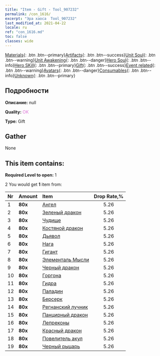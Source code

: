 ```yaml
---
title: "Item - Gift - Tool_907232"
permalink: /con_1616/
excerpt: "Эра хаоса  Tool_907232"
last_modified_at: 2021-04-22
locale: ru
ref: "con_1616.md"
toc: false
classes: wide
---
```

 [Materials](/ItemsRU/){: .btn .btn--primary}[Artifacts](/ItemsRU/Artifacts/){: .btn .btn--success}[Unit Soul](/ItemsRU/UnitSoul/){: .btn .btn--warning}[Unit Awakening](/ItemsRU/UnitAwakening/){: .btn .btn--danger}[Hero Soul](/ItemsRU/HeroSoul/){: .btn .btn--info}[Hero SKill](/ItemsRU/HeroSkill/){: .btn .btn--primary}[Gift](/ItemsRU/Gift/){: .btn .btn--success}[Event related](/ItemsRU/Events/){: .btn .btn--warning}[Avatars](/ItemsRU/Avatars/){: .btn .btn--danger}[Consumables](/ItemsRU/Consumables/){: .btn .btn--info}[Unknown](/ItemsRU/Unknown/){: .btn .btn--primary}

## Подробности
 **Описание:** null

 **Quality:** <span style="color: #DA70D6">OK</span>

 **Type:** Gift

## Gather

  None

## This item contains:

 **Required Level to open:** 1

 2 You would get **1** item  from:

  | Nr | Amount |     Item    | Drop Rate,% |
  |:---|:-------|:------------|:---------:|
  | 1 |  **80x** | [Ангел](/ru/Items/unt_196/) | 5.26 | 
  | 2 |  **80x** | [Зеленый дракон](/ru/Items/unt_205/) | 5.26 | 
  | 3 |  **80x** | [Чудище](/ru/Items/unt_223/) | 5.26 | 
  | 4 |  **80x** | [Костяной дракон](/ru/Items/unt_214/) | 5.26 | 
  | 5 |  **80x** | [Дьявол](/ru/Items/unt_232/) | 5.26 | 
  | 6 |  **80x** | [Нага](/ru/Items/unt_240/) | 5.26 | 
  | 7 |  **80x** | [Гигант](/ru/Items/unt_241/) | 5.26 | 
  | 8 |  **80x** | [Элементаль Мысли](/ru/Items/unt_267/) | 5.26 | 
  | 9 |  **80x** | [Черный дракон](/ru/Items/unt_250/) | 5.26 | 
  | 10 |  **80x** | [Горгона](/ru/Items/unt_257/) | 5.26 | 
  | 11 |  **80x** | [Гидра](/ru/Items/unt_259/) | 5.26 | 
  | 12 |  **80x** | [Паладин](/ru/Items/unt_197/) | 5.26 | 
  | 13 |  **80x** | [Берсерк](/ru/Items/unt_224/) | 5.26 | 
  | 14 |  **80x** | [Регнанский лучник](/ru/Items/unt_274/) | 5.26 | 
  | 15 |  **80x** | [Панцирный дракон](/ru/Items/unt_278/) | 5.26 | 
  | 16 |  **80x** | [Лепреконы](/ru/Items/unt_270/) | 5.26 | 
  | 17 |  **80x** | [Красный дракон](/ru/Items/unt_251/) | 5.26 | 
  | 18 |  **80x** | [Повелитель акул](/ru/Items/unt_281/) | 5.26 | 
  | 19 |  **80x** | [Черный рыцарь](/ru/Items/unt_213/) | 5.26 | 
